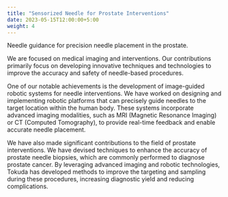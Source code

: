 ```yaml
---
title: "Sensorized Needle for Prostate Interventions"
date: 2023-05-15T12:00:00+5:00
weight: 4
---
```



Needle guidance for precision needle placement in the prostate.


We are focused on medical imaging and interventions. Our contributions primarily focus on developing innovative techniques and technologies to improve the accuracy and safety of needle-based procedures.

One of our notable achievements is the development of image-guided robotic systems for needle interventions. We have worked on designing and implementing robotic platforms that can precisely guide needles to the target location within the human body. These systems incorporate advanced imaging modalities, such as MRI (Magnetic Resonance Imaging) or CT (Computed Tomography), to provide real-time feedback and enable accurate needle placement.

We have also made significant contributions to the field of prostate interventions. We have devised techniques to enhance the accuracy of prostate needle biopsies, which are commonly performed to diagnose prostate cancer. By leveraging advanced imaging and robotic technologies, Tokuda has developed methods to improve the targeting and sampling during these procedures, increasing diagnostic yield and reducing complications.

